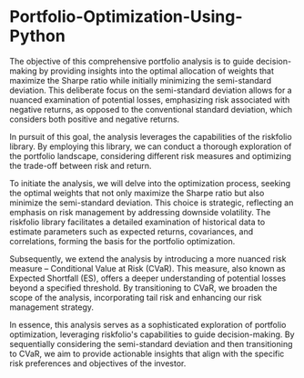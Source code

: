 # Portfolio-Optimization-Using-Python

The objective of this comprehensive portfolio analysis is to guide decision-making by providing insights into the optimal allocation of weights that maximize the Sharpe ratio while initially minimizing the semi-standard deviation. This deliberate focus on the semi-standard deviation allows for a nuanced examination of potential losses, emphasizing risk associated with negative returns, as opposed to the conventional standard deviation, which considers both positive and negative returns.

In pursuit of this goal, the analysis leverages the capabilities of the riskfolio library. By employing this library, we can conduct a thorough exploration of the portfolio landscape, considering different risk measures and optimizing the trade-off between risk and return.

To initiate the analysis, we will delve into the optimization process, seeking the optimal weights that not only maximize the Sharpe ratio but also minimize the semi-standard deviation. This choice is strategic, reflecting an emphasis on risk management by addressing downside volatility. The riskfolio library facilitates a detailed examination of historical data to estimate parameters such as expected returns, covariances, and correlations, forming the basis for the portfolio optimization.

Subsequently, we extend the analysis by introducing a more nuanced risk measure – Conditional Value at Risk (CVaR). This measure, also known as Expected Shortfall (ES), offers a deeper understanding of potential losses beyond a specified threshold. By transitioning to CVaR, we broaden the scope of the analysis, incorporating tail risk and enhancing our risk management strategy.

In essence, this analysis serves as a sophisticated exploration of portfolio optimization, leveraging riskfolio's capabilities to guide decision-making. By sequentially considering the semi-standard deviation and then transitioning to CVaR, we aim to provide actionable insights that align with the specific risk preferences and objectives of the investor.
